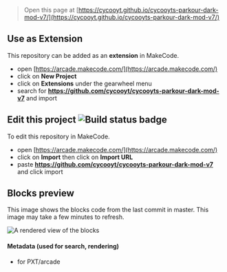  


> Open this page at [https://cycooyt.github.io/cycooyts-parkour-dark-mod-v7/](https://cycooyt.github.io/cycooyts-parkour-dark-mod-v7/)

## Use as Extension

This repository can be added as an **extension** in MakeCode.

* open [https://arcade.makecode.com/](https://arcade.makecode.com/)
* click on **New Project**
* click on **Extensions** under the gearwheel menu
* search for **https://github.com/cycooyt/cycooyts-parkour-dark-mod-v7** and import

## Edit this project ![Build status badge](https://github.com/cycooyt/cycooyts-parkour-dark-mod-v7/workflows/MakeCode/badge.svg)

To edit this repository in MakeCode.

* open [https://arcade.makecode.com/](https://arcade.makecode.com/)
* click on **Import** then click on **Import URL**
* paste **https://github.com/cycooyt/cycooyts-parkour-dark-mod-v7** and click import

## Blocks preview

This image shows the blocks code from the last commit in master.
This image may take a few minutes to refresh.

![A rendered view of the blocks](https://github.com/cycooyt/cycooyts-parkour-dark-mod-v7/raw/master/.github/makecode/blocks.png)

#### Metadata (used for search, rendering)

* for PXT/arcade
<script src="https://makecode.com/gh-pages-embed.js"></script><script>makeCodeRender("{{ site.makecode.home_url }}", "{{ site.github.owner_name }}/{{ site.github.repository_name }}");</script>
